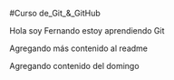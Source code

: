 #Curso de_Git_&_GitHub

Hola soy Fernando estoy aprendiendo Git

Agregando más contenido al readme

Agregando contenido del domingo